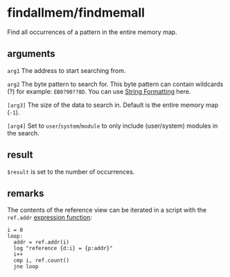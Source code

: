 # findallmem/findmemall

Find all occurrences of a pattern in the entire memory map.

## arguments

`arg1` The address to start searching from.

`arg2` The byte pattern to search for. This byte pattern can contain wildcards (?) for example: `EB0?90??8D`. You can use [String Formatting](../../introduction/Formatting.rst) here.

`[arg3]` The size of the data to search in. Default is the entire memory map (`-1`).

`[arg4]` Set to `user`/`system`/`module` to only include (user/system) modules in the search.

## result

`$result` is set to the number of occurrences.

## remarks

The contents of the reference view can be iterated in a script with the `ref.addr` [expression function](../../introduction/Expression-functions.md):

```
i = 0
loop:
  addr = ref.addr(i)
  log "reference {d:i} = {p:addr}"
  i++
  cmp i, ref.count()
  jne loop
```